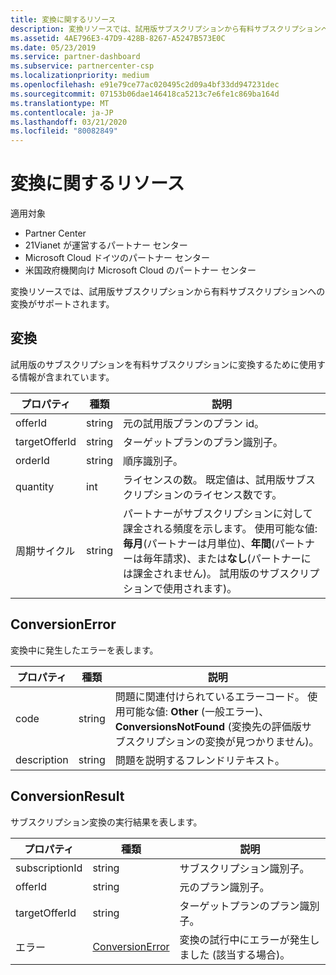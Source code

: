 ```yaml
---
title: 変換に関するリソース
description: 変換リソースでは、試用版サブスクリプションから有料サブスクリプションへの変換がサポートされます。
ms.assetid: 4AE796E3-47D9-428B-8267-A5247B573E0C
ms.date: 05/23/2019
ms.service: partner-dashboard
ms.subservice: partnercenter-csp
ms.localizationpriority: medium
ms.openlocfilehash: e91e79ce77ac020495c2d09a4bf33dd947231dec
ms.sourcegitcommit: 07153b06dae146418ca5213c7e6fe1c869ba164d
ms.translationtype: MT
ms.contentlocale: ja-JP
ms.lasthandoff: 03/21/2020
ms.locfileid: "80082849"
---
```

# <a name="conversions-resources"></a>変換に関するリソース

適用対象

- Partner Center
- 21Vianet が運営するパートナー センター
- Microsoft Cloud ドイツのパートナー センター
- 米国政府機関向け Microsoft Cloud のパートナー センター

変換リソースでは、試用版サブスクリプションから有料サブスクリプションへの変換がサポートされます。

## <a name="conversion"></a>変換

試用版のサブスクリプションを有料サブスクリプションに変換するために使用する情報が含まれています。

| プロパティ | 種類 | 説明 |
| -------- | ---- | ----------- |
| offerId | string | 元の試用版プランのプラン id。 |
| targetOfferId | string | ターゲットプランのプラン識別子。 |
| orderId | string | 順序識別子。 |
| quantity | int | ライセンスの数。 既定値は、試用版サブスクリプションのライセンス数です。 |
| 周期サイクル | string | パートナーがサブスクリプションに対して課金される頻度を示します。 使用可能な値:**毎月**(パートナーは月単位)、**年間**(パートナーは毎年請求)、または**なし**(パートナーには課金されません)。 試用版のサブスクリプションで使用されます)。 |

## <a name="conversionerror"></a>ConversionError

変換中に発生したエラーを表します。

| プロパティ | 種類 | 説明 |
| -------- | ---- | ----------- |
| code | string | 問題に関連付けられているエラーコード。 使用可能な値: **Other** (一般エラー)、 **ConversionsNotFound** (変換先の評価版サブスクリプションの変換が見つかりません)。
| description | string | 問題を説明するフレンドリテキスト。 |

## <a name="conversionresult"></a>ConversionResult

サブスクリプション変換の実行結果を表します。

| プロパティ       | 種類                                | 説明                                                            |
|----------------|-------------------------------------|------------------------------------------------------------------------|
| subscriptionId | string                              | サブスクリプション識別子。                                           |
| offerId        | string                              | 元のプラン識別子。                                         |
| targetOfferId  | string                              | ターゲットプランのプラン識別子。                             |
| エラー          | [ConversionError](#conversionerror) | 変換の試行中にエラーが発生しました (該当する場合)。 |